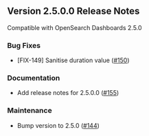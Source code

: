 ## Version 2.5.0.0 Release Notes

Compatible with OpenSearch Dashboards 2.5.0

### Bug Fixes
* [FIX-149] Sanitise duration value ([#150](https://github.com/opensearch-project/dashboards-visualizations/pull/150))

### Documentation
* Add release notes for 2.5.0.0 ([#155](https://github.com/opensearch-project/dashboards-visualizations/pull/155))

### Maintenance
* Bump version to 2.5.0 ([#144](https://github.com/opensearch-project/dashboards-visualizations/pull/144))
